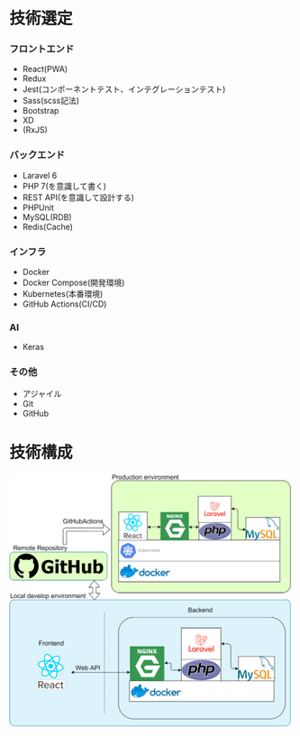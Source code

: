 # 技術選定

### フロントエンド
- React(PWA)
- Redux
- Jest(コンポーネントテスト、インテグレーションテスト)
- Sass(scss記法)
- Bootstrap
- XD
- (RxJS)

### バックエンド
- Laravel 6
- PHP 7(を意識して書く)
- REST API(を意識して設計する)
- PHPUnit
- MySQL(RDB)
- Redis(Cache)

### インフラ
- Docker
- Docker Compose(開発環境)
- Kubernetes(本番環境)
- GitHub Actions(CI/CD)

### AI
- Keras

### その他
- アジャイル
- Git
- GitHub

# 技術構成

<img src="./tech/diagram.png" width="500">